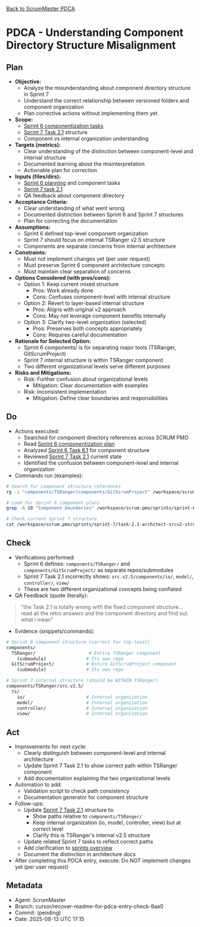 [Back to ScrumMaster PDCA](../)

# PDCA - Understanding Component Directory Structure Misalignment

## Plan
- **Objective:** 
  - Analyze the misunderstanding about component directory structure in Sprint 7
  - Understand the correct relationship between versioned folders and component organization
  - Plan corrective actions without implementing them yet
- **Scope:** 
  - [Sprint 6 componentization tasks](../../../sprints/sprint-6/task-6-architect-componentization-and-submodules.md)
  - [Sprint 7 Task 2.1](../../../sprints/sprint-7/task-2.1-architect-srcv2-structure.md) structure
  - Component vs internal organization understanding
- **Targets (metrics):** 
  - Clear understanding of the distinction between component-level and internal structure
  - Documented learning about the misinterpretation
  - Actionable plan for correction
- **Inputs (files/dirs):** 
  - [Sprint 6 planning](../../../sprints/sprint-6/planning.md) and component tasks
  - [Sprint 7 task 2.1](../../../sprints/sprint-7/task-2.1-architect-srcv2-structure.md)
  - QA feedback about component directory
- **Acceptance Criteria:**
  - Clear understanding of what went wrong
  - Documented distinction between Sprint 6 and Sprint 7 structures
  - Plan for correcting the documentation
- **Assumptions:**
  - Sprint 6 defined top-level component organization
  - Sprint 7 should focus on internal TSRanger v2.5 structure
  - Components are separate concerns from internal architecture
- **Constraints:**
  - Must not implement changes yet (per user request)
  - Must preserve Sprint 6 component architecture concepts
  - Must maintain clear separation of concerns
- **Options Considered (with pros/cons):**
  - Option 1: Keep current mixed structure
    - Pros: Work already done
    - Cons: Confuses component-level with internal structure
  - Option 2: Revert to layer-based internal structure
    - Pros: Aligns with original v2 approach
    - Cons: May not leverage component benefits internally
  - Option 3: Clarify two-level organization (selected)
    - Pros: Preserves both concepts appropriately
    - Cons: Requires careful documentation
- **Rationale for Selected Option:**
  - Sprint 6 components/ is for separating major tools (TSRanger, GitScrumProject)
  - Sprint 7 internal structure is within TSRanger component
  - Two different organizational levels serve different purposes
- **Risks and Mitigations:**
  - Risk: Further confusion about organizational levels
    - Mitigation: Clear documentation with examples
  - Risk: Inconsistent implementation
    - Mitigation: Define clear boundaries and responsibilities

## Do
- Actions executed:
  - Searched for component directory references across SCRUM PMO
  - Read [Sprint 6 componentization plan](../../../sprints/sprint-6/task-6-architect-componentization-and-submodules.md)
  - Analyzed [Sprint 6 Task 6.1](../../../sprints/sprint-6/task-6.1-developer-refactor-components.md) for component structure
  - Reviewed [Sprint 7 Task 2.1](../../../sprints/sprint-7/task-2.1-architect-srcv2-structure.md) current state
  - Identified the confusion between component-level and internal organization
- Commands run (examples):
```bash
# Search for component structure references
rg -i "components/TSRanger|components/GitScrumProject" /workspace/scrum.pmo -C 3

# Look for Sprint 6 component plans
grep -A 10 "Component boundaries" /workspace/scrum.pmo/sprints/sprint-6/task-6-architect-componentization-and-submodules.md

# Check current Sprint 7 structure
cat /workspace/scrum.pmo/sprints/sprint-7/task-2.1-architect-srcv2-structure.md
```

## Check
- Verifications performed:
  - Sprint 6 defines: `components/TSRanger/` and `components/GitScrumProject/` as separate repos/submodules
  - Sprint 7 Task 2.1 incorrectly shows: `src.v2.5/components/io/`, `model/`, `controller/`, `view/`
  - These are two different organizational concepts being conflated
- QA Feedback (quote literally):
> "the Task 2.1 is totally wrong with the fixed component structure… read all the retro answers and the component directory and find out what i mean"
- Evidence (snippets/commands):
```bash
# Sprint 6 component structure (correct for top-level)
components/
  TSRanger/                    # Entire TSRanger component
    (submodule)               # Its own repo
  GitScrumProject/            # Entire GitScrumProject component
    (submodule)               # Its own repo

# Sprint 7 internal structure (should be WITHIN TSRanger)
components/TSRanger/src.v2.5/
  ts/
    io/                       # Internal organization
    model/                    # Internal organization
    controller/               # Internal organization
    view/                     # Internal organization
```

## Act
- Improvements for next cycle:
  - Clearly distinguish between component-level and internal architecture
  - Update Sprint 7 Task 2.1 to show correct path within TSRanger component
  - Add documentation explaining the two organizational levels
- Automation to add:
  - Validation script to check path consistency
  - Documentation generator for component structure
- Follow-ups:
  - Update [Sprint 7 Task 2.1](../../../sprints/sprint-7/task-2.1-architect-srcv2-structure.md) structure to:
    - Show paths relative to `components/TSRanger/`
    - Keep internal organization (io, model, controller, view) but at correct level
    - Clarify this is TSRanger's internal v2.5 structure
  - Update related Sprint 7 tasks to reflect correct paths
  - Add clarification to [sprints overview](../../../sprints/sprints.overview.md)
  - Document the distinction in architecture docs
- After completing this PDCA entry, execute: Do NOT implement changes yet (per user request)

## Metadata
- Agent: ScrumMaster
- Branch: cursor/recover-readme-for-pdca-entry-check-9aa0
- Commit: (pending)
- Date: 2025-08-13 UTC 17:15